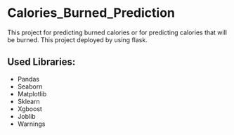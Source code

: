# Calories_Burned_Prediction
This project for predicting burned calories or for predicting calories that will be burned. This project deployed by using flask.
## Used Libraries:
- Pandas
- Seaborn
- Matplotlib
- Sklearn
- Xgboost
- Joblib
- Warnings
